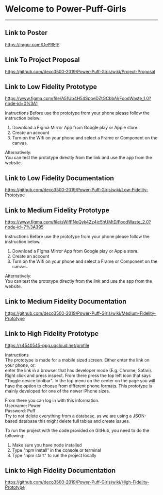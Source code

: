 # Welcome to Power-Puff-Girls
***

## Link to Poster
https://imgur.com/DePRElP

## Link To Project Proposal
https://github.com/deco3500-2019/Power-Puff-Girls/wiki/Project-Proposal



## Link to Low Fidelity Prototype
https://www.figma.com/file/A51Ub4H54SpoeDZtGCbbAl/FoodWaste_1.0?node-id=0%3A1

Instructions
Before use the prototype from your phone please follow the instruction below. 
  1. Download a Figma Mirror App from Google play or Apple store. 
  2. Create an account 
  3. Turn on the Wifi on your phone and select a Frame or Component on the canvas. 

Alternatively:  
You can test the prototype directly from the link and use the app from the website. 


## Link to Low Fidelity Documentation  
https://github.com/deco3500-2019/Power-Puff-Girls/wiki/Low-Fidelity-Prototype

## Link to Medium Fidelity Prototype
https://www.figma.com/file/sWjfFNoQyk4Zz4ic5hUMtD/FoodWaste_2.0?node-id=7%3A395

Instructions
Before use the prototype from your phone please follow the instruction below. 
  1. Download a Figma Mirror App from Google play or Apple store. 
  2. Create an account 
  3. Turn on the Wifi on your phone and select a Frame or Component on the canvas. 

Alternatively:  
You can test the prototype directly from the link and use the app from the website. 

## Link to Medium Fidelity Documentation  
https://github.com/deco3500-2019/Power-Puff-Girls/wiki/Medium-Fidelity-Prototype


## Link to High Fidelity Prototype
https://s4540545-ppg.uqcloud.net/profile

Instructions  
The prototype is made for a mobile sized screen. Either enter the link on your phone, or:  
enter the link in a browser that has developer mode (E.g. Chrome, Safari). Right click and press inspect. From there press the top left icon that says "Toggle device toolbar". In the top menu on the center on the page you will have the option to choose from different phone formats. This prototype is mainly developed for one of the newer iPhone sizes.   

From there you can log in with this information.  
Username: Power  
Password: Puff  
Try to not delete everything from a database, as we are using a JSON-based database this might delete full tables and create issues. 

To run the project with the code provided on GitHub, you need to do the following:  
   1. Make sure you have node installed 
   2. Type "npm install" in the console or terminal 
   3. Type "npm start" to run the project locally

## Link to High Fidelity Documentation  
https://github.com/deco3500-2019/Power-Puff-Girls/wiki/High-Fidelity-Prototype


